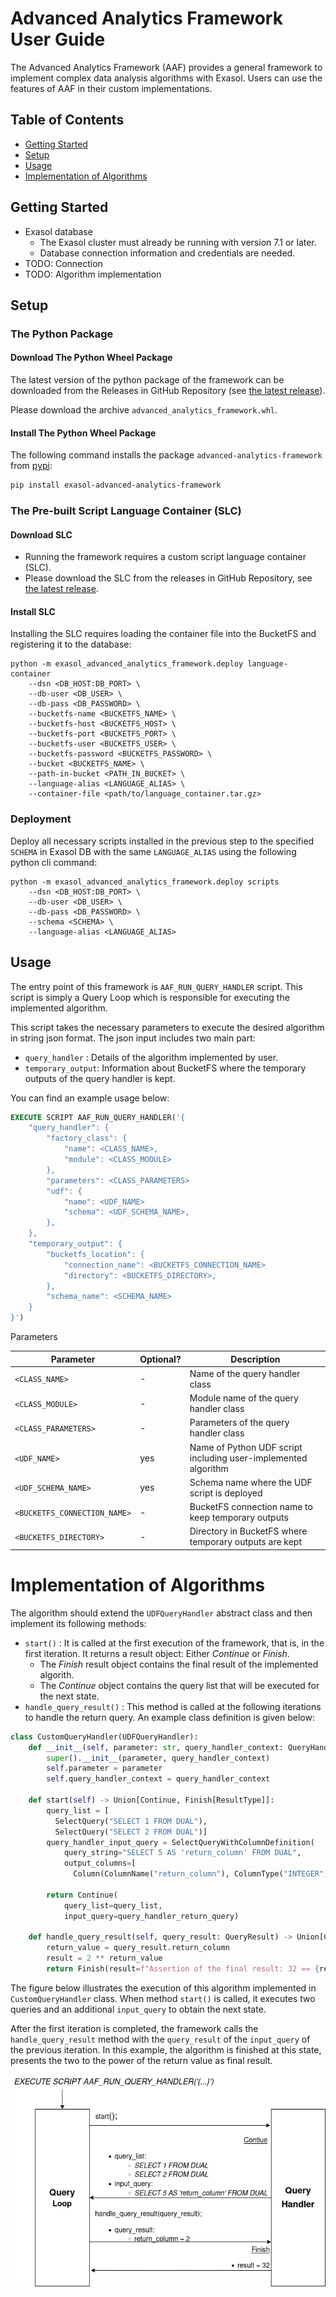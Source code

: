 # Advanced Analytics Framework User Guide

The Advanced Analytics Framework (AAF) provides a general framework to implement complex data analysis algorithms with Exasol. Users can use the features of AAF in their custom implementations.

## Table of Contents

* [Getting Started](#getting-started)
* [Setup](#setup)
* [Usage](#usage)
* [Implementation of Algorithms](#implementation-of-algorithms)

## Getting Started

* Exasol database
  * The Exasol cluster must already be running with version 7.1 or later.
  * Database connection information and credentials are needed.
* TODO: Connection
* TODO: Algorithm implementation

## Setup

### The Python Package

#### Download The Python Wheel Package

The latest version of the python package of the framework can be downloaded from the Releases in GitHub Repository (see [the latest release](https://github.com/exasol/advanced-analytics-framework/releases/latest)).

Please download the archive `advanced_analytics_framework.whl`.

#### Install The Python Wheel Package

The following command installs the package `advanced-analytics-framework` from [pypi](https://pypi.org):

```bash
pip install exasol-advanced-analytics-framework
```

### The Pre-built Script Language Container (SLC)

#### Download SLC

* Running the framework requires a custom script language container (SLC).
* Please download the SLC from the releases in GitHub Repository, see [the latest release](https://github.com/exasol/advanced-analytics-framework/releases/latest).

#### Install SLC

Installing the SLC requires loading the container file into the BucketFS and registering it to the database:

```shell
python -m exasol_advanced_analytics_framework.deploy language-container
    --dsn <DB_HOST:DB_PORT> \
    --db-user <DB_USER> \
    --db-pass <DB_PASSWORD> \
    --bucketfs-name <BUCKETFS_NAME> \
    --bucketfs-host <BUCKETFS_HOST> \
    --bucketfs-port <BUCKETFS_PORT> \
    --bucketfs-user <BUCKETFS_USER> \
    --bucketfs-password <BUCKETFS_PASSWORD> \
    --bucket <BUCKETFS_NAME> \
    --path-in-bucket <PATH_IN_BUCKET> \
    --language-alias <LANGUAGE_ALIAS> \
    --container-file <path/to/language_container.tar.gz>
```

### Deployment

Deploy all necessary scripts installed in the previous step to the specified `SCHEMA` in Exasol DB with the same `LANGUAGE_ALIAS` using the following python cli command:

```shell
python -m exasol_advanced_analytics_framework.deploy scripts
    --dsn <DB_HOST:DB_PORT> \
    --db-user <DB_USER> \
    --db-pass <DB_PASSWORD> \
    --schema <SCHEMA> \
    --language-alias <LANGUAGE_ALIAS>
```

## Usage

The entry point of this framework is `AAF_RUN_QUERY_HANDLER` script. This script is simply a Query Loop which is responsible for executing the implemented algorithm.

This script takes the necessary parameters to execute the desired algorithm in string json format. The json input includes two main part:

* `query_handler` : Details of the algorithm implemented by user.
* `temporary_output`:  Information about BucketFS where the temporary outputs of the query handler is kept.

You can find an example usage below:

```sql
EXECUTE SCRIPT AAF_RUN_QUERY_HANDLER('{
    "query_handler": {
        "factory_class": {
            "name": <CLASS_NAME>,
            "module": <CLASS_MODULE>
        },
        "parameters": <CLASS_PARAMETERS>
        "udf": {
            "name": <UDF_NAME>
            "schema": <UDF_SCHEMA_NAME>,
        },
    },
    "temporary_output": {
        "bucketfs_location": {
            "connection_name": <BUCKETFS_CONNECTION_NAME>
            "directory": <BUCKETFS_DIRECTORY>,
        },
        "schema_name": <SCHEMA_NAME>
    }
}')
```

Parameters

| Parameter                    | Optional? | Description                                                    |
|------------------------------|-----------|----------------------------------------------------------------|
| `<CLASS_NAME>`               | -         | Name of the query handler class                                |
| `<CLASS_MODULE>`             | -         | Module name of the query handler class                         |
| `<CLASS_PARAMETERS>`         | -         | Parameters of the query handler class                          |
| `<UDF_NAME>`                 | yes       | Name of Python UDF script including user-implemented algorithm |
| `<UDF_SCHEMA_NAME>`          | yes       | Schema name where the UDF script is deployed                   |
| `<BUCKETFS_CONNECTION_NAME>` | -         | BucketFS connection name to keep temporary outputs             |
| `<BUCKETFS_DIRECTORY>`       | -         | Directory in BucketFS where temporary outputs are kept         |

# Implementation of Algorithms

The algorithm should extend the `UDFQueryHandler` abstract class and then implement its following methods:
* `start()` : It is called at the first execution of the framework, that is, in the first iteration. It returns a result object: Either _Continue_ or _Finish_.
  * The _Finish_ result object contains the final result of the implemented algorith.
  * The _Continue_ object contains the query list that will be executed for the next state.
* `handle_query_result()` : This method is called at the following iterations to handle the return query. An example class definition is given below:

```python
class CustomQueryHandler(UDFQueryHandler):
    def __init__(self, parameter: str, query_handler_context: QueryHandlerContext):
        super().__init__(parameter, query_handler_context)
        self.parameter = parameter
        self.query_handler_context = query_handler_context

    def start(self) -> Union[Continue, Finish[ResultType]]:
        query_list = [
          SelectQuery("SELECT 1 FROM DUAL"),
          SelectQuery("SELECT 2 FROM DUAL")]
        query_handler_input_query = SelectQueryWithColumnDefinition(
            query_string="SELECT 5 AS 'return_column' FROM DUAL",
            output_columns=[
              Column(ColumnName("return_column"), ColumnType("INTEGER"))])

        return Continue(
            query_list=query_list,
            input_query=query_handler_return_query)

    def handle_query_result(self, query_result: QueryResult) -> Union[Continue, Finish[str]]:
        return_value = query_result.return_column
        result = 2 ** return_value
        return Finish(result=f"Assertion of the final result: 32 == {result}")
```

The figure below illustrates the execution of this algorithm implemented in `CustomQueryHandler` class. When method `start()` is called, it executes two queries and an additional `input_query` to obtain the next state.

After the first iteration is completed, the framework calls the `handle_query_result` method with the `query_result` of the `input_query` of the previous iteration.  In this example, the algorithm is finished at this state, presents the two to the power of the return value as final result.

![Sample Execution](../images/sample_execution.png "Sample Execution")
